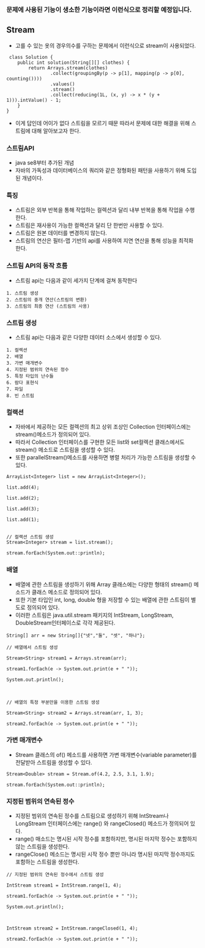 ### 문제에 사용된 기능이 생소한 기능이라면 이런식으로 정리할 예정입니다.

## Stream

- 고를 수 있는 옷의 경우의수를 구하는 문제에서 이런식으로 stream이 사용되었다.

```
 class Solution {
    public int solution(String[][] clothes) {
        return Arrays.stream(clothes)
                .collect(groupingBy(p -> p[1], mapping(p -> p[0], counting())))
                .values()
                .stream()
                .collect(reducing(1L, (x, y) -> x * (y + 1))).intValue() - 1;
    }
}
```
- 이게 답인데 어이가 없다 스트림을 모르기 때문 따라서 문제에 대한 해결을 위해 스트림에 대해 알아보고자 한다.

### 스트림API
- java se8부터 추가된 개념
- 자바의 가독성과 데이터베이스의 쿼리와 같은 정형화된 패턴을 사용하기 위해 도입된 개념이다.

### 특징
- 스트림은 외부 반복을 통해 작업하는 컬렉션과 달리 내부 반복을 통해 작업을 수행한다.
- 스트림은 재사용이 가능한 컬랙션과 달리 단 한번만 사용할 수 있다.
- 스트림은 원본 데이터를 변경하지 않는다.
- 스트림의 연산은 필터-맵 기반의 api를 사용하여 지연 연산을 통해 성능을 최적화 한다.

### 스트림 API의 동작 흐름
- 스트림 api는 다음과 같이 세가지 단계에 걸쳐 동작한다

```
1. 스트림 생성
2. 스트림의 중개 연산(스트림의 변환)
3. 스트림의 최종 연산 (스트림의 사용)
```
### 스트림 생성
- 스트림 api는 다음과 같은 다양한 데이터 소스에서 생성할 수 있다.

```
1. 컬렉션
2. 배열
3. 가변 매개변수
4. 지정된 범위의 연속된 정수
5. 특정 타입의 난수들
6. 람다 표현식
7. 파일
8. 빈 스트림
```
### 컬랙션
- 자바에서 제공하는 모든 컬렉션의 최고 상위 조상인 Collection 인터페이스에는 stream()메소드가 정의되어 있다.
- 따라서 Collection 인터페이스를 구현한 모든 list와 set컬렉션 클래스에서도 stream() 메소드로 스트림을 생성할 수 있다.
- 또한 parallelStream()메소드를 사용하면 병렬 처리가 가능한 스트림을 생성할 수 있다.

```
ArrayList<Integer> list = new ArrayList<Integer>();

list.add(4);

list.add(2);

list.add(3);

list.add(1);


// 컬랙션 스트림 생성
Stream<Integer> stream = list.stream();

stream.forEach(System.out::println);
```

### 배열
- 배열에 관한 스트림을 생성하기 위해 Array 클래스에는 다양한 형태의 stream() 메소드가 클래스 메소드로 정의되어 있다.
- 또한 기본 타입인 int, long, double 형을 저장할 수 있는 배열에 관한 스트림이 별도로 정의되어 있다.
- 이러한 스트림은 java.util.stream 패키지의 IntStream, LongStream, DoubleStream인터페이스로 각각 제공된다.
```
String[] arr = new String[]{"넷","둘", "셋", "하나"};

// 배열에서 스트림 생성

Stream<String> stream1 = Arrays.stream(arr);

stream1.forEach(e -> System.out.print(e + " "));

System.out.println();

 

// 배열의 특정 부분만을 이용한 스트림 생성

Stream<String> stream2 = Arrays.stream(arr, 1, 3);

stream2.forEach(e -> System.out.print(e + " "));
```

### 가변 매개변수
- Stream 클래스의 of() 메소드를 사용하면 가변 매개변수(variable parameter)를 전달받아 스트림을 생성할 수 있다.
```
Stream<Double> stream = Stream.of(4.2, 2.5, 3.1, 1.9);

stream.forEach(System.out::println);
```

### 지정된 범위의 연속된 정수
- 지정된 범위의 연속된 정수를 스트림으로 생성하기 위해 IntStream나 LongStream 인터페이스에는 range() 와 rangeClosed() 메소드가 정의되어 있다.
- range() 매소드는 명시된 시작 정수를 포함하지만, 명시된 마지막 정수는 포함하지 않는 스트림을 생성한다.
- rangeClose() 메소드는 명시된 시작 정수 뿐만 아니라 명시된 마지막 정수까지도 포함하는 스트림을 생성한다.
```
// 지정된 범위의 연속된 정수에서 스트림 생성

IntStream stream1 = IntStream.range(1, 4);

stream1.forEach(e -> System.out.print(e + " "));

System.out.println();

 

IntStream stream2 = IntStream.rangeClosed(1, 4);

stream2.forEach(e -> System.out.print(e + " "));
```